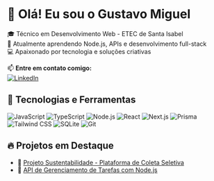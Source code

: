 # 👋 Olá! Eu sou o Gustavo Miguel

🎓 Técnico em Desenvolvimento Web - ETEC de Santa Isabel  
🌱 Atualmente aprendendo Node.js, APIs e desenvolvimento full-stack  
💻  Apaixonado por tecnologia e soluções criativas 

📫 **Entre em contato comigo:**  
[![LinkedIn](https://img.shields.io/badge/LinkedIn-0077B5?style=flat&logo=linkedin&logoColor=white)](https://www.linkedin.com/in/seu-perfil)

## 🚀 Tecnologias e Ferramentas

![JavaScript](https://img.shields.io/badge/JavaScript-F7DF1E?style=flat&logo=javascript&logoColor=black)
![TypeScript](https://img.shields.io/badge/TypeScript-3178C6?style=flat&logo=typescript&logoColor=white)
![Node.js](https://img.shields.io/badge/Node.js-339933?style=flat&logo=node.js&logoColor=white)
![React](https://img.shields.io/badge/React-20232A?style=flat&logo=react&logoColor=61DAFB)
![Next.js](https://img.shields.io/badge/Next.js-000?style=flat&logo=next.js&logoColor=white)
![Prisma](https://img.shields.io/badge/Prisma-2D3748?style=flat&logo=prisma&logoColor=white)
![Tailwind CSS](https://img.shields.io/badge/Tailwind_CSS-38B2AC?style=flat&logo=tailwind-css&logoColor=white)
![SQLite](https://img.shields.io/badge/SQLite-003B57?style=flat&logo=sqlite&logoColor=white)
![Git](https://img.shields.io/badge/Git-F05032?style=flat&logo=git&logoColor=white)

## 🔥 Projetos em Destaque

- 🔗 [Projeto Sustentabilidade - Plataforma de Coleta Seletiva](https://github.com/GustavoMiguelk/NOME_DO_REPO)
- 🔗 [API de Gerenciamento de Tarefas com Node.js](https://github.com/GustavoMiguelk/NOME_DO_REPO)

